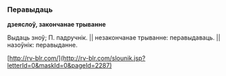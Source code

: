 ### Перавыдаць
**дзеяслоў, закончанае трыванне**

Выдаць зноў; П. падручнік. || незакончанае трыванне: перавыдаваць. || назоўнік: перавыданне.

<a rel="author">[http://rv-blr.com/](http://rv-blr.com/slounik.jsp?letterId=0&maskId=0&pageId=2287)</a>
